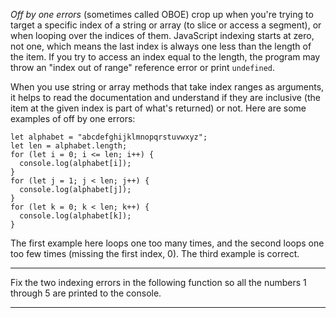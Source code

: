 <div class="challenge-instructions debugging"><div><section id="description">
<p><dfn>Off by one errors</dfn> (sometimes called OBOE) crop up when you're trying to target a specific index of a string or array (to slice or access a segment), or when looping over the indices of them. JavaScript indexing starts at zero, not one, which means the last index is always one less than the length of the item. If you try to access an index equal to the length, the program may throw an "index out of range" reference error or print <code>undefined</code>.</p>
<p>When you use string or array methods that take index ranges as arguments, it helps to read the documentation and understand if they are inclusive (the item at the given index is part of what's returned) or not. Here are some examples of off by one errors:</p>
<pre class="language-js"><code class="language-js"><span class="token keyword">let</span> alphabet <span class="token operator">=</span> <span class="token string">"abcdefghijklmnopqrstuvwxyz"</span><span class="token punctuation">;</span>
<span class="token keyword">let</span> len <span class="token operator">=</span> alphabet<span class="token punctuation">.</span>length<span class="token punctuation">;</span>
<span class="token keyword">for</span> <span class="token punctuation">(</span><span class="token keyword">let</span> i <span class="token operator">=</span> <span class="token number">0</span><span class="token punctuation">;</span> i <span class="token operator">&lt;=</span> len<span class="token punctuation">;</span> i<span class="token operator">++</span><span class="token punctuation">)</span> <span class="token punctuation">{</span>
  console<span class="token punctuation">.</span><span class="token function">log</span><span class="token punctuation">(</span>alphabet<span class="token punctuation">[</span>i<span class="token punctuation">]</span><span class="token punctuation">)</span><span class="token punctuation">;</span>
<span class="token punctuation">}</span>
<span class="token keyword">for</span> <span class="token punctuation">(</span><span class="token keyword">let</span> j <span class="token operator">=</span> <span class="token number">1</span><span class="token punctuation">;</span> j <span class="token operator">&lt;</span> len<span class="token punctuation">;</span> j<span class="token operator">++</span><span class="token punctuation">)</span> <span class="token punctuation">{</span>
  console<span class="token punctuation">.</span><span class="token function">log</span><span class="token punctuation">(</span>alphabet<span class="token punctuation">[</span>j<span class="token punctuation">]</span><span class="token punctuation">)</span><span class="token punctuation">;</span>
<span class="token punctuation">}</span>
<span class="token keyword">for</span> <span class="token punctuation">(</span><span class="token keyword">let</span> k <span class="token operator">=</span> <span class="token number">0</span><span class="token punctuation">;</span> k <span class="token operator">&lt;</span> len<span class="token punctuation">;</span> k<span class="token operator">++</span><span class="token punctuation">)</span> <span class="token punctuation">{</span>
  console<span class="token punctuation">.</span><span class="token function">log</span><span class="token punctuation">(</span>alphabet<span class="token punctuation">[</span>k<span class="token punctuation">]</span><span class="token punctuation">)</span><span class="token punctuation">;</span>
<span class="token punctuation">}</span>
</code></pre>
<p>The first example here loops one too many times, and the second loops one too few times (missing the first index, 0). The third example is correct.</p>
</section></div><hr/><div><section id="instructions">
<p>Fix the two indexing errors in the following function so all the numbers 1 through 5 are printed to the console.</p>
</section></div><hr/></div>